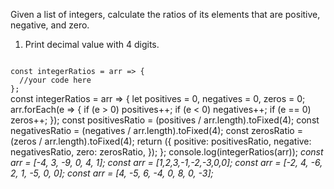 Given a list of integers, calculate the ratios of its elements that are positive, negative, and zero.

1. Print decimal value with 4 digits.

<codeblock language="javascript" type="exercise" testMode="multipleInput">
<code>
const integerRatios = arr => {
  //your code here
};
</code>

<solution>
const integerRatios = arr => {
  let positives = 0,
    negatives = 0,
    zeros = 0;
  arr.forEach(e => {
    if (e > 0) positives++;
    if (e < 0) negatives++;
    if (e == 0) zeros++;
  });
  const positivesRatio = (positives / arr.length).toFixed(4);
  const negativesRatio = (negatives / arr.length).toFixed(4);
  const zerosRatio = (zeros / arr.length).toFixed(4);
  return ({
    positive: positivesRatio,
    negative: negativesRatio,
    zero: zerosRatio,
  });
};
</solution>

<testcases>
<caller>
console.log(integerRatios(arr));
</caller>
<testcase>
<i>
const arr = [-4, 3, -9, 0, 4, 1];
</i>
</testcase>
<testcase>
<i>
const arr = [1,2,3,-1,-2,-3,0,0];
</i>
</testcase>
<testcase>
<i>
const arr = [-2, 4, -6, 2, 1, -5, 0, 0];
</i>
</testcase>
<testcase>
<i>
const arr = [4, -5, 6, -4, 0, 8, 0, -3];
</i>
</testcase>
</testcases>
</codeblock>